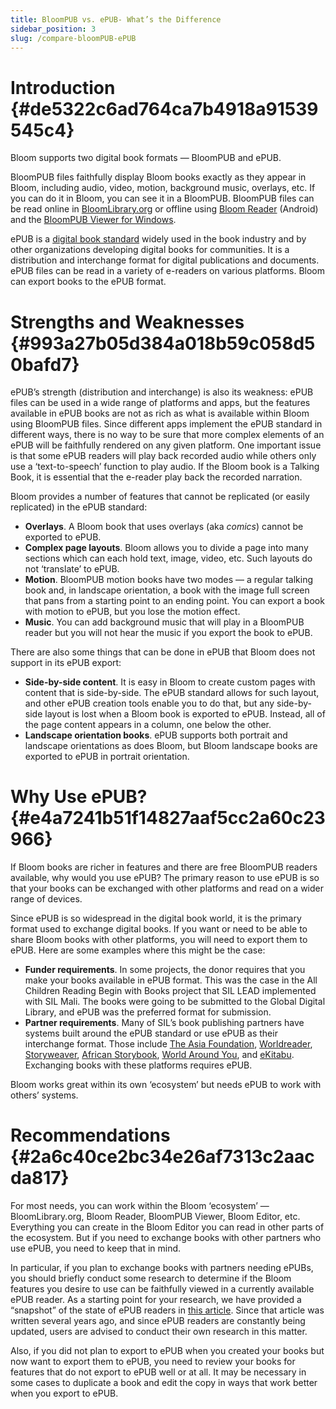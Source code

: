 ```yaml
---
title: BloomPUB vs. ePUB- What’s the Difference
sidebar_position: 3
slug: /compare-bloomPUB-ePUB
---
```




# Introduction {#de5322c6ad764ca7b4918a91539545c4}


Bloom supports two digital book formats — BloomPUB and ePUB. 


BloomPUB files faithfully display Bloom books exactly as they appear in Bloom, including audio, video, motion, background music, overlays, etc. If you can do it in Bloom, you can see it in a BloomPUB. BloomPUB files can be read online in [BloomLibrary.org](http://bloomlibrary.org/) or offline using [Bloom Reader](https://bloomlibrary.org/bloom-reader) (Android) and the [BloomPUB Viewer for Windows](https://bloomlibrary.org/bloompub-viewer).


ePUB is a [digital book standard](https://www.w3.org/publishing/epub32/epub-spec.html) widely used in the book industry and by other organizations developing digital books for communities. It is a distribution and interchange format for digital publications and documents. ePUB files can be read in a variety of e-readers on various platforms. Bloom can export books to the ePUB format.


# Strengths and Weaknesses {#993a27b05d384a018b59c058d50bafd7}


ePUB’s strength (distribution and interchange) is also its weakness: ePUB files can be used in a wide range of platforms and apps, but the features available in ePUB books are not as rich as what is available within Bloom using BloomPUB files. Since different apps implement the ePUB standard in different ways, there is no way to be sure that more complex elements of an ePUB will be faithfully rendered on any given platform. One important issue is that some ePUB readers will play back recorded audio while others only use a ‘text-to-speech’ function to play audio. If the Bloom book is a Talking Book, it is essential that the e-reader play back the recorded narration.


Bloom provides a number of features that cannot be replicated (or easily replicated) in the ePUB standard:

- **Overlays**. A Bloom book that uses overlays (aka _comics_) cannot be exported to ePUB.
- **Complex page layouts**. Bloom allows you to divide a page into many sections which can each hold text, image, video, etc. Such layouts do not ‘translate’ to ePUB.
- **Motion**. BloomPUB motion books have two modes — a regular talking book and, in landscape orientation, a book with the image full screen that pans from a starting point to an ending point. You can export a book with motion to ePUB, but you lose the motion effect.
- **Music**. You can add background music that will play in a BloomPUB reader but you will not hear the music if you export the book to ePUB.

There are also some things that can be done in ePUB that Bloom does not support in its ePUB export:

- **Side-by-side content**. It is easy in Bloom to create custom pages with content that is side-by-side. The ePUB standard allows for such layout, and other ePUB creation tools enable you to do that, but any side-by-side layout is lost when a Bloom book is exported to ePUB. Instead, all of the page content appears in a column, one below the other.
- **Landscape orientation books**. ePUB supports both portrait and landscape orientations as does Bloom, but Bloom landscape books are exported to ePUB in portrait orientation.

# Why Use ePUB? {#e4a7241b51f14827aaf5cc2a60c23966}


If Bloom books are richer in features and there are free BloomPUB readers available, why would you use ePUB? The primary reason to use ePUB is so that your books can be exchanged with other platforms and read on a wider range of devices. 


Since ePUB is so widespread in the digital book world, it is the primary format used to exchange digital books. If you want or need to be able to share Bloom books with other platforms, you will need to export them to ePUB. Here are some examples where this might be the case:

- **Funder requirements**. In some projects, the donor requires that you make your books available in ePUB format. This was the case in the All Children Reading Begin with Books project that SIL LEAD implemented with SIL Mali. The books were going to be submitted to the Global Digital Library, and ePUB was the preferred format for submission.
- **Partner requirements**. Many of SIL’s book publishing partners have systems built around the ePUB standard or use ePUB as their interchange format. Those include [The Asia Foundation](https://asiafoundation.org/what-we-do/books-for-asia/lets-read/), [Worldreader](https://read.worldreader.org/), [Storyweaver](https://storyweaver.org.in/), [African Storybook](https://www.africanstorybook.org/), [World Around You](https://deafworldaroundyou.org/Stories), and [eKitabu](https://www.ekitabu.com/). Exchanging books with these platforms requires ePUB.

Bloom works great within its own ‘ecosystem’ but needs ePUB to work with others’ systems.


# Recommendations {#2a6c40ce2bc34e26af7313c2aacda817}


For most needs, you can work within the Bloom ‘ecosystem’ — BloomLibrary.org, Bloom Reader, BloomPUB Viewer, Bloom Editor, etc. Everything you can create in the Bloom Editor you can read in other parts of the ecosystem. But if you need to exchange books with other partners who use ePUB, you need to keep that in mind.


In particular, if you plan to exchange books with partners needing ePUBs, you should briefly conduct some research to determine if the Bloom features you desire to use can be faithfully viewed in a currently available ePUB reader. As a starting point for your research, we have provided a “snapshot” of the state of ePUB readers in [this article](/ePUB-notes). Since that article was written several years ago, and since ePUB readers are constantly being updated, users are advised to conduct their own research in this matter.


Also, if you did not plan to export to ePUB when you created your books but now want to export them to ePUB, you need to review your books for features that do not export to ePUB well or at all. It may be necessary in some cases to duplicate a book and edit the copy in ways that work better when you export to ePUB.

